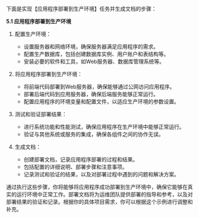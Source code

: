 下面是实现【应用程序部署到生产环境】任务并生成文档的步骤：

**5.1 应用程序部署到生产环境**

1. 配置生产环境：

   - 设置服务器和网络环境，确保服务器满足应用程序的需求。
   - 配置生产数据库，包括创建数据库实例、用户账户和表结构等。
   - 安装必要的软件和工具，如Web服务器、数据库管理系统等。

2. 将应用程序部署到生产环境：

   - 将前端代码部署到Web服务器，确保能够通过公网访问应用程序。
   - 部署后端代码到应用服务器，确保后端服务能够正常运行。
   - 配置应用程序的环境变量和配置文件，以适应生产环境的参数设置。

3. 测试和验证部署结果：

   - 进行系统功能和性能测试，确保应用程序在生产环境中能够正常运行。
   - 验证与其他系统或服务的集成，确保各组件之间的协作无误。

4. 生成文档：

   - 创建部署文档，记录应用程序部署的过程和结果。
   - 包括配置的详细说明、部署步骤和注意事项。
   - 记录测试和验证的结果，以及对部署过程中遇到的问题和解决方案。

通过执行这些步骤，你将能够将应用程序成功部署到生产环境中，确保它能够在真实的运行环境中正常工作。部署文档将为运维团队提供部署的指导和参考，以及对部署结果的验证和记录。根据你的具体项目需求，你可以根据这个示例进行调整和补充。
